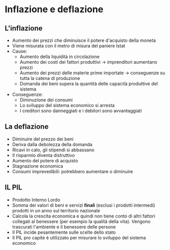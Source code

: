 # Inflazione e deflazione

## L'inflazione

- Aumento dei prezzi che diminuisce il potere d'acquisto della moneta
- Viene misurata con il metro di misura del paniere Istat
- Cause:
	- Aumento della liquidità in circolazione
	- Aumento dei costi dei fattori produttivi → imprenditori aumentano prezzi
	- Aumento dei prezzi delle materie prime importate → conseguenze su tutta la catena di produzione
	- Domanda dei beni supera la quantità delle capacità produttive del sistema
- Conseguenze:
	- Diminuzione dei consumi
	- Lo sviluppo del sistema economico si arresta
	- I creditori sono danneggiati e i debitori sono avvantaggiati

## La deflazione

- Diminuire del prezzo dei beni
- Deriva dalla debolezza della domanda
- Ricavi in calo, gli stipendi si abbassano
- Il risparmio diventa distruttivo
- Aumento del potere di acquisto
- Stagnazione economica
- Consumi imprevedibili: potrebbero aumentare o diminuire

## IL PIL

- Prodotto Interno Lordo
- Somma dei valori di beni e servizi **finali** (esclusi i prodotti intermedi) prodotti in un anno sul territorio nazionale
- Calcola la crescita economica e quindi non tiene conto di altri fattori collegati al benessere (per esempio la qualità della vita). Vengono trascurati l'ambiente e il benessere delle persone
- Il PIL incide pesantemente sulle scelte dello stato
- Il PIL pro capite è utilizzato per misurare lo sviluppo del sistema economico